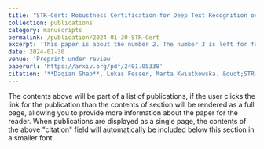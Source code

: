 ```yaml
---
title: "STR-Cert: Robustness Certification for Deep Text Recognition on Deep Learning Pipelines and Vision Transformers"
collection: publications
category: manuscripts
permalink: /publication/2024-01-30-STR-Cert
excerpt: 'This paper is about the number 2. The number 3 is left for future work.'
date: 2024-01-30
venue: 'Preprint under review'
paperurl: 'https://arxiv.org/pdf/2401.05338'
citation: '**Daqian Shao**, Lukas Fesser, Marta Kwiatkowska. &quot;STR-Cert: Robustness Certification for Deep Text Recognition on Deep Learning Pipelines and Vision Transformers&quot; <i>Arxiv 2401.05338</i> 2024'
---
```


The contents above will be part of a list of publications, if the user clicks the link for the publication than the contents of section will be rendered as a full page, allowing you to provide more information about the paper for the reader. When publications are displayed as a single page, the contents of the above "citation" field will automatically be included below this section in a smaller font.